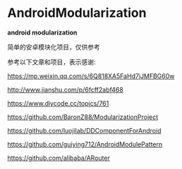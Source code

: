 # AndroidModularization
**android modularization**

简单的安卓模块化项目，仅供参考

参考以下文章和项目，表示感谢:

https://mp.weixin.qq.com/s/6Q818XA5FaHd7jJMFBG60w

http://www.jianshu.com/p/6fcff2abf468

https://www.diycode.cc/topics/761

https://github.com/BaronZ88/ModularizationProject

https://github.com/luojilab/DDComponentForAndroid

https://github.com/guiying712/AndroidModulePattern

https://github.com/alibaba/ARouter
